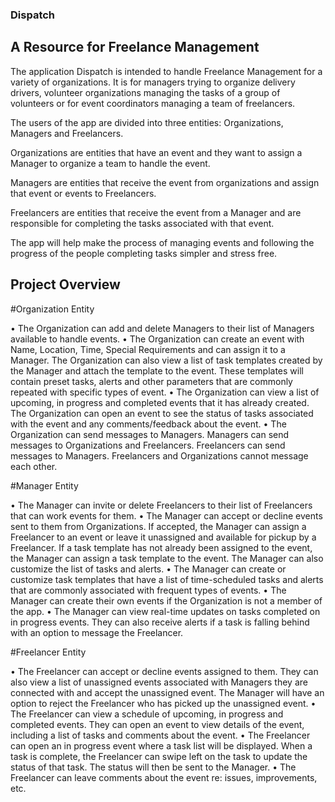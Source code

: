 ### Dispatch
## A Resource for Freelance Management



The application Dispatch is intended to handle Freelance Management for a variety of organizations. It is for managers trying to organize delivery drivers, volunteer organizations managing the tasks of a group of volunteers or for event coordinators managing a team of freelancers.

The users of the app are divided into three entities: Organizations, Managers and Freelancers.

Organizations are entities that have an event and they want to assign a Manager to organize a team to handle the event.

Managers are entities that receive the event from organizations and assign that event or events to Freelancers. 

Freelancers are entities that receive the event from a Manager and are responsible for completing the tasks associated with that event.

The app will help make the process of managing events and following the progress of the people completing tasks simpler and stress free.


## Project Overview
#Organization Entity

•	The Organization can add and delete Managers to their list of Managers available to handle events.
•	The Organization can create an event with Name, Location, Time, Special Requirements and can assign it to a Manager. The Organization can also view a list of task templates created by the Manager and attach the template to the event. These templates will contain preset tasks, alerts and other parameters that are commonly repeated with specific types of event.
•	The Organization can view a list of upcoming, in progress and completed events that it has already created. The Organization can open an event to see the status of tasks associated with the event and any comments/feedback about the event.
•	The Organization can send messages to Managers. Managers can send messages to Organizations and Freelancers. Freelancers can send messages to Managers. Freelancers  and Organizations cannot message each other.

#Manager Entity

•	The Manager can invite or delete Freelancers to their list of Freelancers that can work events for them.
•	The Manager can accept or decline events sent to them from Organizations. If accepted, the Manager can assign a Freelancer to an event or leave it unassigned and available for pickup by a Freelancer. If a task template has not already been assigned to the event, the Manager can assign a task template to the event. The Manager can also customize the list of tasks and alerts.
•	The Manager can create or customize task templates that have a list of time-scheduled tasks and alerts that are commonly associated with frequent types of events. 
•	The Manager  can create their own events if the Organization  is not a member of the app. 
•	The Manager can view real-time updates on tasks completed on in progress events. They can also receive alerts if a task is falling behind with an option to message the Freelancer.

#Freelancer Entity

•	The Freelancer can accept or decline events assigned to them. They can also view a list of unassigned events associated with Managers they are connected with and accept the unassigned event. The Manager will have an option to reject the Freelancer who has picked up the unassigned event.
•	The Freelancer can view a schedule of upcoming, in progress and completed events. They can open an event to view details of the event, including a list of tasks and comments about the event. 
•	The Freelancer can open an in progress event where a task list will be displayed. When a task is complete, the Freelancer can swipe left on the task to update the status of that task. The status will then be sent to the Manager.
•	The Freelancer can leave comments about the event re: issues, improvements, etc.
